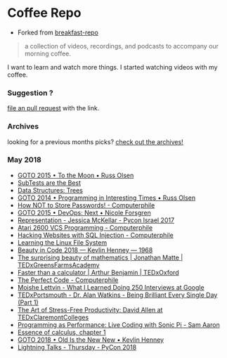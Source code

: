 # Coffee Repo #

* Forked from [breakfast-repo](https://github.com/ashleygwilliams/breakfast-repo)

> a collection of videos, recordings, and podcasts to accompany our morning coffee.

I want to learn and watch more things. I started watching videos with my coffee.

### Suggestion ?

[file an pull request](https://github.com/christopher-burke/coffee-repo/pulls) with the link.

### Archives

looking for a previous months picks? [check out the archives!](https://github.com/christopher-burke/coffee-repo/tree/coffee-repo/archives/)

### May 2018

* [GOTO 2015 • To the Moon • Russ Olsen](https://youtu.be/l3XwpSKqNZw)
* [SubTests are the Best](https://youtu.be/yrTdDmDazr0)
* [Data Structures: Trees](https://youtu.be/oSWTXtMglKE)
* [GOTO 2014 • Programming in Interesting Times • Russ Olsen](https://youtu.be/g3lnH4x7pHg)
* [How NOT to Store Passwords! - Computerphile](https://youtu.be/8ZtInClXe1Q)
* [GOTO 2015 • DevOps: Next • Nicole Forsgren](https://youtu.be/dMwGfRINpz0)
* [Representation - Jessica McKellar - Pycon Israel 2017](https://youtu.be/p6ZzJQUw6EY)
* [Atari 2600 VCS Programming - Computerphile](https://youtu.be/fce39nQm9TY)
* [Hacking Websites with SQL Injection - Computerphile](https://youtu.be/_jKylhJtPmI)
* [Learning the Linux File System](https://youtu.be/HIXzJ3Rz9po)
* [Beauty in Code 2018 — Kevlin Henney — 1968](https://youtu.be/KjgvffBlWAg)
* [The surprising beauty of mathematics | Jonathan Matte | TEDxGreensFarmsAcademy](https://youtu.be/SEiSloE1r-A)
* [Faster than a calculator | Arthur Benjamin | TEDxOxford](https://youtu.be/e4PTvXtz4GM)
* [The Perfect Code - Computerphile](https://youtu.be/WPoQfKQlOjg)
* [Moishe Lettvin - What I Learned Doing 250 Interviews at Google](https://youtu.be/r8RxkpUvxK0)
* [TEDxPortsmouth - Dr. Alan Watkins - Being Brilliant Every Single Day (Part 1)](https://youtu.be/q06YIWCR2Js)
* [The Art of Stress-Free Productivity: David Allen at TEDxClaremontColleges](https://youtu.be/CHxhjDPKfbY)
* [Programming as Performance: Live Coding with Sonic Pi - Sam Aaron](https://youtu.be/ENfyOndcvP0)
* [Essence of calculus, chapter 1](https://youtu.be/WUvTyaaNkzM)
* [GOTO 2018 • Old Is the New New • Kevlin Henney](https://youtu.be/AbgsfeGvg3E)
* [Lightning Talks - Thursday - PyCon 2018](https://youtu.be/fJj18KzomR0)
